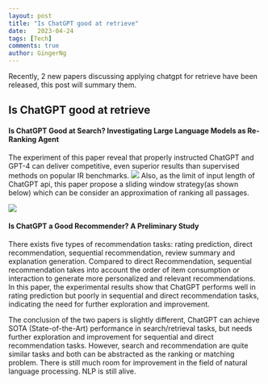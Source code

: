 ```yaml
---
layout: post
title: "Is ChatGPT good at retrieve"
date:   2023-04-24
tags: [Tech]
comments: true
author: GingerNg
---
```


Recently, 2 new papers discussing applying chatgpt for retrieve have been released, this post will summary them.

## Is ChatGPT good at retrieve

#### Is ChatGPT Good at Search? Investigating Large Language Models as Re-Ranking Agent
The experiment of this paper reveal that properly instructed ChatGPT and GPT-4 can deliver competitive, even superior results than supervised methods on popular IR benchmarks. 
![](https://s2.loli.net/2023/04/23/ovg8pOWtHdlDcb2.png)
Also, as the limit of input length of ChatGPT api, this paper propose a sliding window strategy(as shown below) which can be consider an approximation of ranking all passages.

![](https://s2.loli.net/2023/04/23/5qt8vzgI6c7U1WE.png)

#### Is ChatGPT a Good Recommender? A Preliminary Study
There exists five types of recommendation tasks: rating prediction, direct recommendation, sequential recommendation, review summary and explanation generation.
Compared to direct Recommendation, sequential recommendation takes into account the order of item consumption or interaction to generate more personalized and relevant recommendations.
In this paper, the experimental results show that ChatGPT performs well in rating prediction but poorly in sequential and direct recommendation tasks, indicating the need for further exploration and improvement.


The conclusion of the two papers is slightly different, ChatGPT can achieve SOTA (State-of-the-Art) performance in search/retrieval tasks, but needs further exploration and improvement for sequential and direct recommendation tasks. However, search and recommendation are quite similar tasks and both can be abstracted as the ranking or matching problem. There is still much room for improvement in the field of natural language processing. NLP is still alive.

